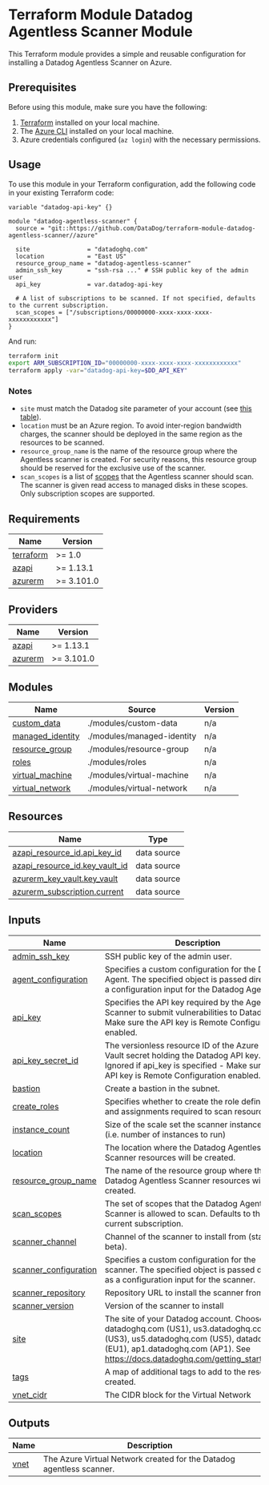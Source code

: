 # Terraform Module Datadog Agentless Scanner Module

This Terraform module provides a simple and reusable configuration for installing a Datadog Agentless Scanner on Azure.

## Prerequisites

Before using this module, make sure you have the following:

1. [Terraform](https://www.terraform.io/) installed on your local machine.
2. The [Azure CLI](https://learn.microsoft.com/cli/azure/) installed on your local machine.
3. Azure credentials configured (`az login`) with the necessary permissions.

## Usage

To use this module in your Terraform configuration, add the following code in your existing Terraform code:

```hcl
variable "datadog-api-key" {}

module "datadog-agentless-scanner" {
  source = "git::https://github.com/DataDog/terraform-module-datadog-agentless-scanner//azure"

  site                = "datadoghq.com"
  location            = "East US"
  resource_group_name = "datadog-agentless-scanner"
  admin_ssh_key       = "ssh-rsa ..." # SSH public key of the admin user
  api_key             = var.datadog-api-key

  # A list of subscriptions to be scanned. If not specified, defaults to the current subscription.
  scan_scopes = ["/subscriptions/00000000-xxxx-xxxx-xxxx-xxxxxxxxxxxx"]
}
```

And run:
```sh
terraform init
export ARM_SUBSCRIPTION_ID="00000000-xxxx-xxxx-xxxx-xxxxxxxxxxxx"
terraform apply -var="datadog-api-key=$DD_API_KEY"
```

### Notes

- `site` must match the Datadog site parameter of your account (see [this table](https://docs.datadoghq.com/getting_started/site/#access-the-datadog-site)).
- `location` must be an Azure region. To avoid inter-region bandwidth charges,
  the scanner should be deployed in the same region as the resources to be scanned.
- `resource_group_name` is the name of the resource group where the Agentless scanner
  is created. For security reasons, this resource group should be reserved for
  the exclusive use of the scanner.
- `scan_scopes` is a list of [scopes](https://learn.microsoft.com/azure/role-based-access-control/scope-overview)
  that the Agentless scanner should scan. The scanner is given read access to managed
  disks in these scopes. Only subscription scopes are supported.


<!-- BEGIN_TF_DOCS -->
## Requirements

| Name | Version |
|------|---------|
| <a name="requirement_terraform"></a> [terraform](#requirement\_terraform) | >= 1.0 |
| <a name="requirement_azapi"></a> [azapi](#requirement\_azapi) | >= 1.13.1 |
| <a name="requirement_azurerm"></a> [azurerm](#requirement\_azurerm) | >= 3.101.0 |

## Providers

| Name | Version |
|------|---------|
| <a name="provider_azapi"></a> [azapi](#provider\_azapi) | >= 1.13.1 |
| <a name="provider_azurerm"></a> [azurerm](#provider\_azurerm) | >= 3.101.0 |

## Modules

| Name | Source | Version |
|------|--------|---------|
| <a name="module_custom_data"></a> [custom\_data](#module\_custom\_data) | ./modules/custom-data | n/a |
| <a name="module_managed_identity"></a> [managed\_identity](#module\_managed\_identity) | ./modules/managed-identity | n/a |
| <a name="module_resource_group"></a> [resource\_group](#module\_resource\_group) | ./modules/resource-group | n/a |
| <a name="module_roles"></a> [roles](#module\_roles) | ./modules/roles | n/a |
| <a name="module_virtual_machine"></a> [virtual\_machine](#module\_virtual\_machine) | ./modules/virtual-machine | n/a |
| <a name="module_virtual_network"></a> [virtual\_network](#module\_virtual\_network) | ./modules/virtual-network | n/a |

## Resources

| Name | Type |
|------|------|
| [azapi_resource_id.api_key_id](https://registry.terraform.io/providers/Azure/azapi/latest/docs/data-sources/resource_id) | data source |
| [azapi_resource_id.key_vault_id](https://registry.terraform.io/providers/Azure/azapi/latest/docs/data-sources/resource_id) | data source |
| [azurerm_key_vault.key_vault](https://registry.terraform.io/providers/hashicorp/azurerm/latest/docs/data-sources/key_vault) | data source |
| [azurerm_subscription.current](https://registry.terraform.io/providers/hashicorp/azurerm/latest/docs/data-sources/subscription) | data source |

## Inputs

| Name | Description | Type | Default | Required |
|------|-------------|------|---------|:--------:|
| <a name="input_admin_ssh_key"></a> [admin\_ssh\_key](#input\_admin\_ssh\_key) | SSH public key of the admin user. | `string` | n/a | yes |
| <a name="input_agent_configuration"></a> [agent\_configuration](#input\_agent\_configuration) | Specifies a custom configuration for the Datadog Agent. The specified object is passed directly as a configuration input for the Datadog Agent. | `any` | `{}` | no |
| <a name="input_api_key"></a> [api\_key](#input\_api\_key) | Specifies the API key required by the Agentless Scanner to submit vulnerabilities to Datadog - Make sure the API key is Remote Configuration enabled. | `string` | `null` | no |
| <a name="input_api_key_secret_id"></a> [api\_key\_secret\_id](#input\_api\_key\_secret\_id) | The versionless resource ID of the Azure Key Vault secret holding the Datadog API key. Ignored if api\_key is specified - Make sure the API key is Remote Configuration enabled. | `string` | `null` | no |
| <a name="input_bastion"></a> [bastion](#input\_bastion) | Create a bastion in the subnet. | `bool` | `false` | no |
| <a name="input_create_roles"></a> [create\_roles](#input\_create\_roles) | Specifies whether to create the role definitions and assignments required to scan resources. | `bool` | `true` | no |
| <a name="input_instance_count"></a> [instance\_count](#input\_instance\_count) | Size of the scale set the scanner instance is in (i.e. number of instances to run) | `number` | `1` | no |
| <a name="input_location"></a> [location](#input\_location) | The location where the Datadog Agentless Scanner resources will be created. | `string` | n/a | yes |
| <a name="input_resource_group_name"></a> [resource\_group\_name](#input\_resource\_group\_name) | The name of the resource group where the Datadog Agentless Scanner resources will be created. | `string` | n/a | yes |
| <a name="input_scan_scopes"></a> [scan\_scopes](#input\_scan\_scopes) | The set of scopes that the Datadog Agentless Scanner is allowed to scan. Defaults to the current subscription. | `list(string)` | `[]` | no |
| <a name="input_scanner_channel"></a> [scanner\_channel](#input\_scanner\_channel) | Channel of the scanner to install from (stable or beta). | `string` | `"stable"` | no |
| <a name="input_scanner_configuration"></a> [scanner\_configuration](#input\_scanner\_configuration) | Specifies a custom configuration for the scanner. The specified object is passed directly as a configuration input for the scanner. | `any` | `{}` | no |
| <a name="input_scanner_repository"></a> [scanner\_repository](#input\_scanner\_repository) | Repository URL to install the scanner from. | `string` | `"https://apt.datadoghq.com/"` | no |
| <a name="input_scanner_version"></a> [scanner\_version](#input\_scanner\_version) | Version of the scanner to install | `string` | `"0.11"` | no |
| <a name="input_site"></a> [site](#input\_site) | The site of your Datadog account. Choose from: datadoghq.com (US1), us3.datadoghq.com (US3), us5.datadoghq.com (US5), datadoghq.eu (EU1), ap1.datadoghq.com (AP1). See https://docs.datadoghq.com/getting_started/site/ | `string` | n/a | yes |
| <a name="input_tags"></a> [tags](#input\_tags) | A map of additional tags to add to the resources created. | `map(string)` | `{}` | no |
| <a name="input_vnet_cidr"></a> [vnet\_cidr](#input\_vnet\_cidr) | The CIDR block for the Virtual Network | `string` | `"10.0.0.0/16"` | no |

## Outputs

| Name | Description |
|------|-------------|
| <a name="output_vnet"></a> [vnet](#output\_vnet) | The Azure Virtual Network created for the Datadog agentless scanner. |
<!-- END_TF_DOCS -->
